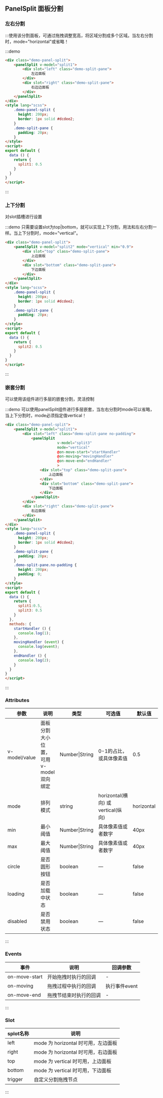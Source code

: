 ## PanelSplit 面板分割

### 左右分割

:::使用该分割面板，可通过拖拽调整宽高，将区域分割成多个区域。当左右分割时，mode="horizontal"或省略！

:::demo
```html
<div class="demo-panel-split">
    <panelSplit v-model="split1">
        <div slot="left" class="demo-split-pane">
            左边面板
        </div>
        <div slot="right" class="demo-split-pane">
            右边边面板
        </div>
    </panelSplit>
</div>
<style lang="scss">
	.demo-panel-split {
      height: 200px;
      border: 1px solid #dcdee2;
    }
    .demo-split-pane {
      padding: 20px;
    }
</style>
<script>
export default {
  data () {
    return {
      split1: 0.5
    }
  }
}
</script>
```
:::

### 上下分割

对slot插槽进行设置

:::demo 只需要设置slot为top|bottom，就可以实现上下分割，用法和左右分割一样。当上下分割时，mode="vertical"。

```html
<div class="demo-panel-split">
    <panelSplit v-model="split2" mode="vertical" min="0.9">
        <div slot="top" class="demo-split-pane">
            上边面板
        </div>
        <div slot="bottom" class="demo-split-pane">
            下边面板
        </div>
    </panelSplit>
</div>
<style lang="scss">
    .demo-panel-split {
      height: 200px;
      border: 1px solid #dcdee2;
    }
    .demo-split-pane {
      padding: 20px;
    }
</style>
<script>
export default {
  data () {
    return {
      split2: 0.5
    }
  }
}
</script>
```
:::
### 嵌套分割

可以使用该组件进行多层的嵌套分割，灵活控制

:::demo 可以使用panelSplit组件进行多层嵌套，当左右分割时mode可以省略，当上下分割时，mode必须指定值vertical！
```html
<div class="demo-panel-split">
    <panelSplit v-model="split1">
        <div slot="left" class="demo-split-pane no-padding">
            <panelSplit
                        v-model="split3"
                        mode="vertical"
                        @on-move-start="startHandler"
                        @on-moving="movingHandler"
                        @on-move-end="endHandler"
                        >
                <div slot="top" class="demo-split-pane">
                    上边面板
                </div>
                <div slot="bottom" class="demo-split-pane">
                    下边面板
                </div>
            </panelSplit>
        </div>
        <div slot="right" class="demo-split-pane">
            右边面板
        </div>
    </panelSplit>
</div>
<style lang="scss">
    .demo-panel-split {
      height: 200px;
      border: 1px solid #dcdee2;
    }
    .demo-split-pane {
      padding: 20px;
    }
    .demo-split-pane.no-padding {
      height: 200px;
      padding: 0;
    }
</style>
<script>
export default {
  data () {
    return {
      split1:0.5,
      split3: 0.5
    }
  },
  methods: {
    startHandler () {
      console.log(1);
    },
    movingHandler (event) {
      console.log(event);
    },
    endHandler () {
      console.log(2);
    }
  }
}
</script>
```
:::

### Attributes
| 参数      | 说明    | 类型      | 可选值       | 默认值   |
|---------- |-------- |---------- |-------------  |-------- |
| v-model/value | 面板分割大小位置，可用 v-model 双向绑定 | Number\|String | 0-1的占比，或具体像素值 |    0.5  |
| mode | 排列模式 | string    | horizontal(横向) 或 vertical(纵向) | horizontal  |
| min  | 最小阈值 | Number\|String | 具体像素值或者数字 | 40px |
| max  | 最大阈值 | Number\|String | 具体像素值或者数字 | 40px |
| circle     | 是否圆形按钮   | boolean    | — | false   |
| loading     | 是否加载中状态   | boolean    | — | false   |
| disabled  | 是否禁用状态    | boolean   | —   | false   |
:::
### Events
| 事件    | 说明  | 回调参数  |
|---------- |-------- |---------- |
| on-move-start | 开始拖拽时执行的回调 | - |
| on-moving | 拖拽过程中执行的回调 | 执行事件event |
| on-move-end | 拖拽节结束时执行的回调 | -              |
:::
### Slot
| splot名称    | 说明 |
|---------- |---------- |
| left | mode 为 horizontal 时可用，左边面板 |
| right| mode 为 horizontal 时可用，右边面板 |
| top | mode 为 vertical 时可用，上边面板 |
| bottom | mode 为 vertical 时可用，下边面板 |
| trigger | 自定义分割拖拽节点     |
:::